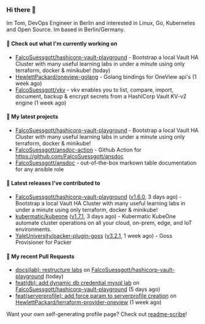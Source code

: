 ### Hi there 👋

Im Tom, DevOps Engineer in Berlin and interested in Linux, Go, Kubernetes and Open Source.
Im based in Berlin/Germany.

#### 👷 Check out what I'm currently working on

- [FalcoSuessgott/hashicorp-vault-playground](https://github.com/FalcoSuessgott/hashicorp-vault-playground) - Bootstrap a local Vault HA Cluster with many useful learning labs in under a minute using only terraform, docker &amp; minikube! (today)
- [HewlettPackard/oneview-golang](https://github.com/HewlettPackard/oneview-golang) - Golang bindings for OneView api&#39;s (1 week ago)
- [FalcoSuessgott/vkv](https://github.com/FalcoSuessgott/vkv) - vkv enables you to list, compare, import, document, backup &amp; encrypt secrets from a HashiCorp Vault KV-v2 engine (1 week ago)

#### 🌱 My latest projects

- [FalcoSuessgott/hashicorp-vault-playground](https://github.com/FalcoSuessgott/hashicorp-vault-playground) - Bootstrap a local Vault HA Cluster with many useful learning labs in under a minute using only terraform, docker &amp; minikube!
- [FalcoSuessgott/ansdoc-action](https://github.com/FalcoSuessgott/ansdoc-action) - Github Action for https://github.com/FalcoSuessgott/ansdoc
- [FalcoSuessgott/ansdoc](https://github.com/FalcoSuessgott/ansdoc) - out-of-the-box markown table documentation for any ansible role

#### 🔭 Latest releases I've contributed to

- [FalcoSuessgott/hashicorp-vault-playground](https://github.com/FalcoSuessgott/hashicorp-vault-playground) ([v1.6.0](https://github.com/FalcoSuessgott/hashicorp-vault-playground/releases/tag/v1.6.0), 3 days ago) - Bootstrap a local Vault HA Cluster with many useful learning labs in under a minute using only terraform, docker &amp; minikube!
- [kubermatic/kubeone](https://github.com/kubermatic/kubeone) ([v1.7.1](https://github.com/kubermatic/kubeone/releases/tag/v1.7.1), 3 days ago) - Kubermatic KubeOne automate cluster operations on all your cloud, on-prem, edge, and IoT environments.  
- [YaleUniversity/packer-plugin-goss](https://github.com/YaleUniversity/packer-plugin-goss) ([v3.2.1](https://github.com/YaleUniversity/packer-plugin-goss/releases/tag/v3.2.1), 1 week ago) - Goss Provisioner for Packer

#### 🔨 My recent Pull Requests

- [docs(lab): restructure labs](https://github.com/FalcoSuessgott/hashicorp-vault-playground/pull/20) on [FalcoSuessgott/hashicorp-vault-playground](https://github.com/FalcoSuessgott/hashicorp-vault-playground) (today)
- [feat(db): add dynamic db credential mysql lab](https://github.com/FalcoSuessgott/hashicorp-vault-playground/pull/18) on [FalcoSuessgott/hashicorp-vault-playground](https://github.com/FalcoSuessgott/hashicorp-vault-playground) (5 days ago)
- [feat(serverprofile): add force param to serverprofile creation](https://github.com/HewlettPackard/terraform-provider-oneview/pull/551) on [HewlettPackard/terraform-provider-oneview](https://github.com/HewlettPackard/terraform-provider-oneview) (1 week ago)

Want your own self-generating profile page? Check out [readme-scribe](https://github.com/muesli/readme-scribe)!